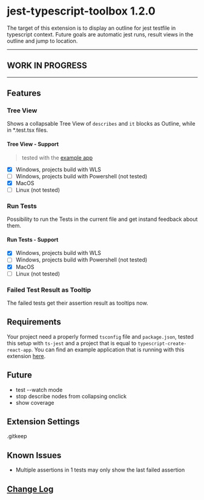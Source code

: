 # jest-typescript-toolbox 1.2.0

The target of this extension is to display an outline for jest testfile in typescript context. Future goals are automatic jest runs, result views in the outline and jump to location.

-----------------------------------------------------------------------------------------------------------

## WORK IN PROGRESS

-----------------------------------------------------------------------------------------------------------

## Features

### Tree View

Shows a collapsable Tree View of `describes` and `it` blocks as Outline, while in *.test.tsx files.

#### Tree View - Support

> tested with the [example app](https://github.com/Sly321/jest-typescript-toolbox-example-app)

- [x] Windows, projects build with WLS
- [ ] Windows, projects build with Powershell (not tested)
- [x] MacOS
- [ ] Linux (not tested)

### Run Tests

Possibility to run the Tests in the current file and get instand feedback about them.

#### Run Tests - Support

- [x] Windows, projects build with WLS
- [ ] Windows, projects build with Powershell (not tested)
- [x] MacOS
- [ ] Linux (not tested)

### Failed Test Result as Tooltip

The failed tests get their assertion result as tooltips now.

## Requirements

Your project need a properly formed `tsconfig` file and `package.json`, tested this setup with `ts-jest` and a project that is equal to `typescript-create-react-app`. You can find an example application that is running with this extension [here](https://github.com/Sly321/jest-typescript-toolbox-example-app).

## Future

- test --watch mode
- stop describe nodes from collapsing onclick
- show coverage

## Extension Settings

.gitkeep

## Known Issues

- Multiple assertions in 1 tests may only show the last failed assertion

## [Change Log](https://github.com/Sly321/jest-typescript-toolbox/blob/master/CHANGELOG.md)
